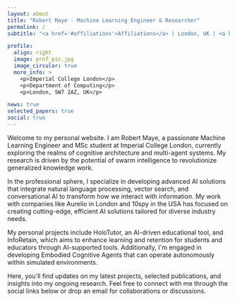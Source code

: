 ```yaml
---
layout: about
title: "Robert Maye - Machine Learning Engineer & Researcher"
permalink: /
subtitle: "<a href='#affiliations'>Affiliations</a> | London, UK | <a href='mailto:robert@robertmaye.co.uk'>robert@robertmaye.co.uk</a> | Motivated by the synergy of AI and human cognition."

profile:
  align: right
  image: prof_pic.jpg
  image_circular: true
  more_info: >
    <p>Imperial College London</p>
    <p>Department of Computing</p>
    <p>London, SW7 2AZ, UK</p>

news: true
selected_papers: true
social: true
---
```


Welcome to my personal website. I am Robert Maye, a passionate Machine Learning Engineer and MSc student at Imperial College London, currently exploring the realms of cognitive architecture and multi-agent systems. My research is driven by the potential of swarm intelligence to revolutionize generalized knowledge work.

In the professional sphere, I specialize in developing advanced AI solutions that integrate natural language processing, vector search, and conversational AI to transform how we interact with information. My work with companies like Aurelio in London and 10spy in the USA has focused on creating cutting-edge, efficient AI solutions tailored for diverse industry needs.

My personal projects include HoloTutor, an AI-driven educational tool, and InfoRetain, which aims to enhance learning and retention for students and educators through AI-supported tools. Additionally, I'm engaged in developing Embodied Cognitive Agents that can operate autonomously within simulated environments.

Here, you'll find updates on my latest projects, selected publications, and insights into my ongoing research. Feel free to connect with me through the social links below or drop an email for collaborations or discussions.
